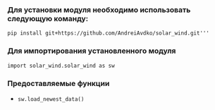 ### Для установки модуля необходимо использовать следующую команду:
```pip install git+https://github.com/AndreiAvdko/solar_wind.git'''```

### Для импортирования установленного модуля
```import solar_wind.solar_wind as sw```

### Предоставляемые функции
- ```sw.load_newest_data()```
